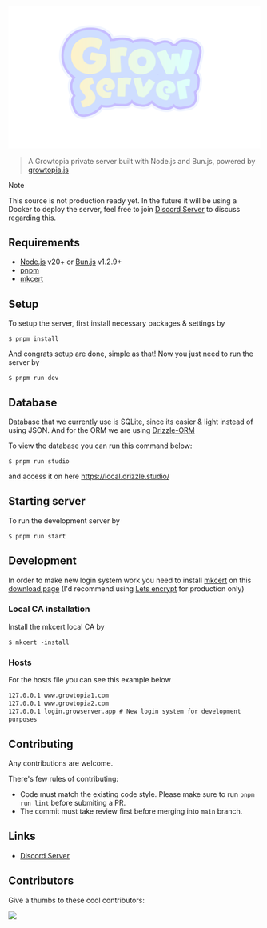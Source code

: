 ![Example](/assets/ignore/banner.png)

> A Growtopia private server built with Node.js and Bun.js, powered by [growtopia.js](https://github.com/JadlionHD/growtopia.js)

> [!NOTE]
> This source is not production ready yet. In the future it will be using a Docker to deploy the server, feel free to join [Discord Server](https://discord.gg/sGrxfKZY5t) to discuss regarding this.

## Requirements

- [Node.js](https://nodejs.org) v20+ or [Bun.js](https://bun.sh) v1.2.9+
- [pnpm](https://pnpm.io)
- [mkcert](https://github.com/FiloSottile/mkcert)

## Setup

To setup the server, first install necessary packages & settings by

```
$ pnpm install
```

And congrats setup are done, simple as that!
Now you just need to run the server by

```
$ pnpm run dev
```

## Database

Database that we currently use is SQLite, since its easier & light instead of using JSON.
And for the ORM we are using [Drizzle-ORM](https://orm.drizzle.team/)

To view the database you can run this command below:

```
$ pnpm run studio
```

and access it on here https://local.drizzle.studio/

## Starting server

To run the development server by

```
$ pnpm run start
```

## Development

In order to make new login system work you need to install [mkcert](https://github.com/FiloSottile/mkcert) on this [download page](https://github.com/FiloSottile/mkcert/releases) (I'd recommend using [Lets encrypt](https://letsencrypt.org/getting-started/) for production only)

### Local CA installation

Install the mkcert local CA by

```
$ mkcert -install
```

### Hosts

For the hosts file you can see this example below

```
127.0.0.1 www.growtopia1.com
127.0.0.1 www.growtopia2.com
127.0.0.1 login.growserver.app # New login system for development purposes
```

## Contributing

Any contributions are welcome.

There's few rules of contributing:

- Code must match the existing code style. Please make sure to run `pnpm run lint` before submiting a PR.
- The commit must take review first before merging into `main` branch.

## Links

- [Discord Server](https://discord.gg/sGrxfKZY5t)

## Contributors

Give a thumbs to these cool contributors:

<a href="https://github.com/StileDevs/GrowServer">
  <img src="https://contrib.rocks/image?repo=StileDevs/GrowServer"/>
</a
